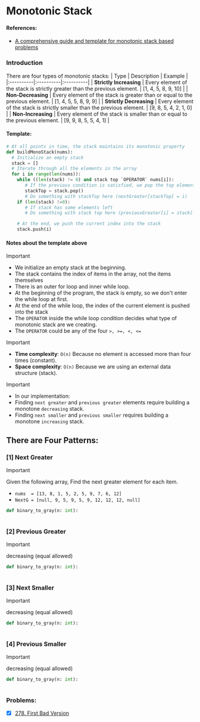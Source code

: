 # Monotonic Stack

#### References:
- [A comprehensive guide and template for monotonic stack based problems](https://leetcode.com/discuss/study-guide/2347639/A-comprehensive-guide-and-template-for-monotonic-stack-based-problems)

### Introduction
There are four types of monotonic stacks:
| Type  | Description |  Example |
|:----------|:----------|:----------|
| **Strictly Increasing**  | Every element of the stack is strictly greater than the previous element.     | [1, 4, 5, 8, 9, 10]    |
| **Non-Decreasing**       | Every element of the stack is greater than or equal to the previous element.  | [1, 4, 5, 5, 8, 9, 9]  |
| **Strictly Decreasing**  | Every element of the stack is strictly smaller than the previous element.     | [9, 8, 5, 4, 2, 1, 0]  |
| **Non-Increasing**       | Every element of the stack is smaller than or equal to the previous element.  | [9, 9, 8, 5, 5, 4, 1]  |

 #### Template:
 ```python
 # At all points in time, the stack maintains its monotonic property
 def buildMonoStack(nums):
   # Initialize an empty stack
   stack = []
   # Iterate through all the elements in the array
   for i in range(len(nums)):
     while ((len(stack) != 0) and stack top `OPERATOR` nums[i]):
        # If the previous condition is satisfied, we pop the top element
        stackTop = stack.pop()
        # Do something with stackTop here (nextGreater[stackTop] = i)
     if (len(stack) !=0):
        # If stack has some elements left
        # Do something with stack top here (previousGreater[i] = stack[-1])

     # At the end, we push the current index into the stack
     stack.push(i)    
 ```
 #### Notes about the template above
 > [!IMPORTANT]
 > - We initialize an empty stack at the beginning.
 > - The stack contains the index of items in the array, not the items themselves
 > - There is an outer for loop and inner while loop.
 > - At the beginning of the program, the stack is empty, so we don't enter the while loop at first. 
 > - At the end of the while loop, the index of the current element is pushed into the stack
 > - The `OPERATOR` inside the while loop condition decides what type of monotonic stack are we creating.
 > - The `OPERATOR` could be any of the four `>, >=, <, <=`
 
 > [!IMPORTANT]
 > - **Time complexity**:  `O(n)` Because no element is accessed more than four times (constant). 
 > - **Space complexity**: `O(n)` Because we are using an external data structure (stack).
 
 > [!IMPORTANT]
 > - In our implementation:
 >  -  Finding `next greater` and `previous greater` elements require building a monotone `decreasing` stack.
>   -  Finding `next smaller` and `previous smaller` requires building a monotone `increasing` stack.
 
 ## There are Four Patterns:
  ### [1] Next Greater
  > [!IMPORTANT]
  > Given the following array, Find the next greater element for each item.
  > - `nums  = [13, 8, 1, 5, 2, 5, 9, 7, 6, 12]`
  > - `NextG = [null, 9, 5, 9, 5, 9, 12, 12, 12, null]`
    
 ```python
 def binary_to_gray(n: int):      
  
 ```

  ### [2] Previous Greater	
  > [!IMPORTANT]
  >  decreasing (equal allowed)	
    
 ```python
 def binary_to_gray(n: int):      
  
 ```

  ### [3] Next Smaller	
  > [!IMPORTANT]
  >  decreasing (equal allowed)	
    
 ```python
 def binary_to_gray(n: int):      
  
 ```

  ### [4] Previous Smaller	
  > [!IMPORTANT]
  >  decreasing (equal allowed)	
    
 ```python
 def binary_to_gray(n: int):      
  
 ```

### Problems: 
- [x] [278. First Bad Version](https://leetcode.com/problems/first-bad-version/description/) 
